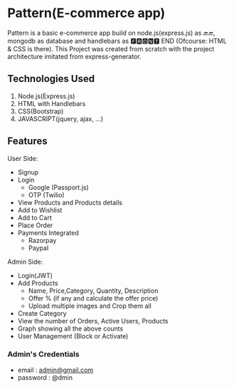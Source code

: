 # Pattern(E-commerce app)

Pattern is a basic e-commerce app build on node.js(express.js) as 🔙🔚, mongodb as database and handlebars as 🅵🆁🅾🅽🆃 END (Ofcourse: HTML & CSS is there).
This Project was created from scratch with the project architecture imitated from express-generator.

## Technologies Used

1. Node.js(Express.js)
2. HTML with Handlebars
3. CSS(Bootstrap)
4. JAVASCRIPT(jquery, ajax, ...)

## Features

User Side:

- Signup
- Login
  - Google (Passport.js)
  - OTP (Twilio)
- View Products and Products details 
- Add to Wishlist
- Add to Cart
- Place Order
- Payments Integrated
  - Razorpay
  - Paypal
  
  
 Admin Side:
 
 - Login(JWT)
 - Add Products
   - Name, Price,Category, Quantity, Description
   - Offer % (if any and calculate the offer price)
   - Upload multiple images and Crop them all
 - Create Category
 - View the number of Orders, Active Users, Products
 - Graph showing all the above counts
 - User Management (Block or Activate)


### Admin's Credentials

 - email : admin@gmail.com
 - password : @dmin
